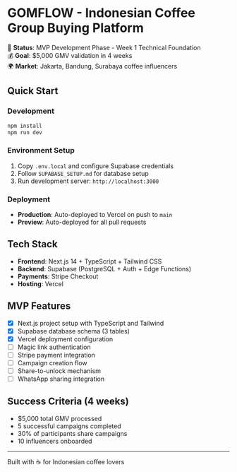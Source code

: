 # GOMFLOW - Indonesian Coffee Group Buying Platform

🚀 **Status**: MVP Development Phase - Week 1 Technical Foundation  
💰 **Goal**: $5,000 GMV validation in 4 weeks  
🌍 **Market**: Jakarta, Bandung, Surabaya coffee influencers  

## Quick Start

### Development
```bash
npm install
npm run dev
```

### Environment Setup
1. Copy `.env.local` and configure Supabase credentials
2. Follow `SUPABASE_SETUP.md` for database setup
3. Run development server: `http://localhost:3000`

### Deployment
- **Production**: Auto-deployed to Vercel on push to `main`
- **Preview**: Auto-deployed for all pull requests

## Tech Stack
- **Frontend**: Next.js 14 + TypeScript + Tailwind CSS
- **Backend**: Supabase (PostgreSQL + Auth + Edge Functions)
- **Payments**: Stripe Checkout
- **Hosting**: Vercel

## MVP Features
- [x] Next.js project setup with TypeScript and Tailwind
- [x] Supabase database schema (3 tables)
- [x] Vercel deployment configuration
- [ ] Magic link authentication
- [ ] Stripe payment integration
- [ ] Campaign creation flow
- [ ] Share-to-unlock mechanism
- [ ] WhatsApp sharing integration

## Success Criteria (4 weeks)
- $5,000 total GMV processed
- 5 successful campaigns completed
- 30% of participants share campaigns
- 10 influencers onboarded

---

Built with ☕ for Indonesian coffee lovers